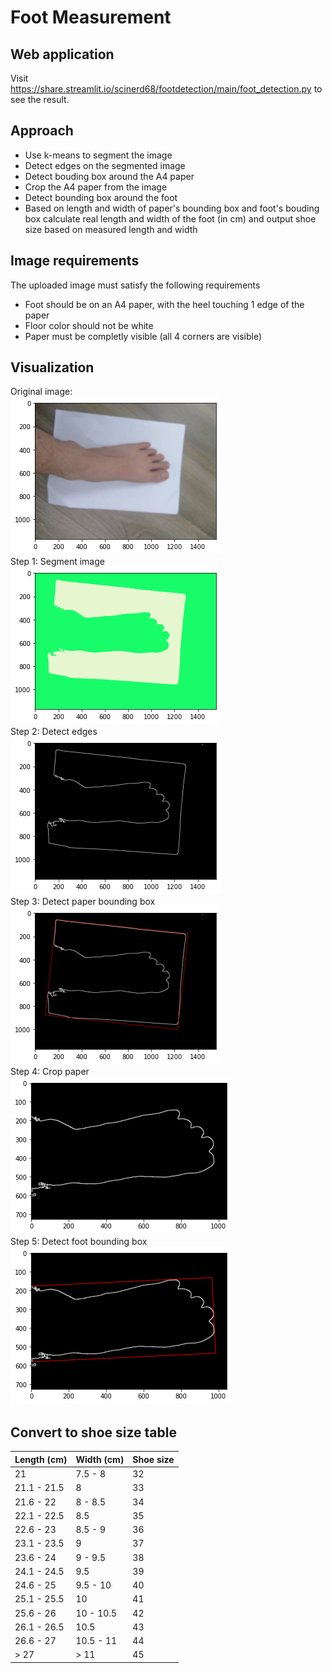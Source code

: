 # Foot Measurement
## Web application
Visit https://share.streamlit.io/scinerd68/footdetection/main/foot_detection.py to see the result.
## Approach
- Use k-means to segment the image
- Detect edges on the segmented image
- Detect bouding box around the A4 paper
- Crop the A4 paper from the image
- Detect bounding box around the foot
- Based on length and width of paper's bounding box and foot's bouding box calculate real length and width of the foot (in cm) and output shoe size based on measured length and width
## Image requirements
The uploaded image must satisfy the following requirements
- Foot should be on an A4 paper, with the heel touching 1 edge of the paper
- Floor color should not be white
- Paper must be completly visible (all 4 corners are visible)
## Visualization
Original image:  
![foot image](output/original.png "Original Image")  
Step 1: Segment image  
![segment image](output/segmented.png "Segmented Image")  
Step 2: Detect edges  
![edge image](output/edges.png "Edges Image")  
Step 3: Detect paper bounding box  
![bouding box image](output/paper_rect.png "Paper Bouding Box")  
Step 4: Crop paper  
![cropped image](output/crop.png "Cropped Image")  
Step 5: Detect foot bounding box  
![foot bouding box image](output/foot_rect.png "Foot Bouding Box")
## Convert to shoe size table
| Length (cm) | Width (cm) | Shoe size |
| --- | --- | --- |
| 21          | 7.5 - 8 | 32 |
| 21.1 - 21.5 | 8       | 33 |
| 21.6 - 22   | 8 - 8.5 | 34 |
| 22.1 - 22.5 | 8.5     | 35 |
| 22.6 - 23   |	8.5 - 9 | 36 |
| 23.1 - 23.5 | 9       | 37 |
| 23.6 - 24   |	9 - 9.5 | 38 |
| 24.1 - 24.5 |	9.5     | 39 |
| 24.6 - 25   |	9.5 - 10  | 40 |
| 25.1 - 25.5 |	10        | 41 |
| 25.6 - 26   |	10 - 10.5 | 42 |
| 26.1 - 26.5 |	10.5      | 43 |
| 26.6 - 27   |	10.5 - 11 | 44 |
| > 27        | > 11      | 45 |
